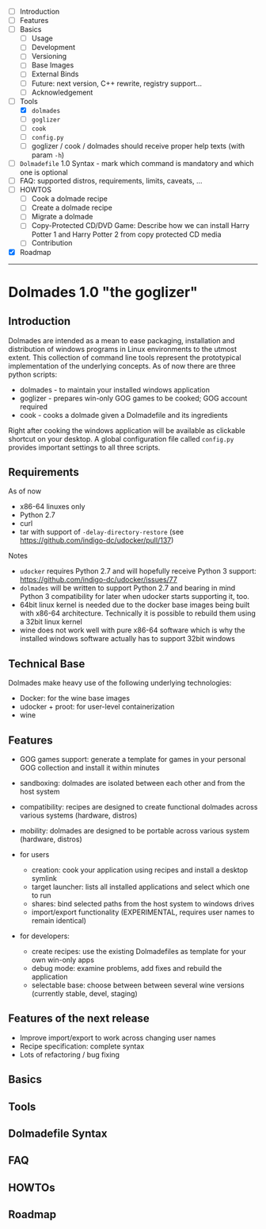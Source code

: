 * [ ] Introduction
* [ ] Features
* [ ] Basics
  * [ ] Usage
  * [ ] Development
  * [ ] Versioning
  * [ ] Base Images
  * [ ] External Binds
  * [ ] Future: next version, C++ rewrite, registry support...
  * [ ] Acknowledgement
* [ ] Tools
  * [x] `dolmades`
  * [ ] `goglizer`
  * [ ] `cook`
  * [ ] `config.py`
  * [ ] goglizer / cook / dolmades should receive proper help texts (with param `-h`)
* [ ] `Dolmadefile` 1.0 Syntax - mark which command is mandatory and which one is optional
* [ ] FAQ: supported distros, requirements, limits, caveats, ...
* [ ] HOWTOS
  * [ ] Cook a dolmade recipe
  * [ ] Create a dolmade recipe
  * [ ] Migrate a dolmade
  * [ ] Copy-Protected CD/DVD Game: Describe how we can install Harry Potter 1 and Harry Potter 2 from copy protected CD media
   * [ ] Contribution
* [X] Roadmap

___

# Dolmades 1.0 "the goglizer"

## Introduction

Dolmades are intended as a mean to ease packaging, installation and distribution of windows programs in Linux environments to the utmost extent. This collection of command line tools represent the prototypical implementation of the underlying concepts.
As of now there are three python scripts:

* dolmades - to maintain your installed windows application
* goglizer - prepares win-only GOG games to be cooked; GOG account required
* cook - cooks a dolmade given a Dolmadefile and its ingredients

Right after cooking the windows application will be available as clickable shortcut on your desktop.
A global configuration file called `config.py` provides important settings to all three scripts.

## Requirements

As of now 
* x86-64 linuxes only
* Python 2.7
* curl
* tar with support of `-delay-directory-restore` (see https://github.com/indigo-dc/udocker/pull/137)

Notes
* `udocker` requires Python 2.7 and will hopefully receive Python 3 support: https://github.com/indigo-dc/udocker/issues/77
* `dolmades` will be written to support Python 2.7 and bearing in mind Python 3 compatibility for later when udocker starts supporting it, too.
* 64bit linux kernel is needed due to the docker base images being built with x86-64 architecture. Technically it is possible to rebuild them using a 32bit linux kernel
* wine does not work well with pure x86-64 software which is why the installed windows software actually has to support 32bit windows

## Technical Base

Dolmades make heavy use of the following underlying technologies:

 * Docker: for the wine base images
 * udocker + proot: for user-level containerization
 * wine

## Features

* GOG games support: generate a template for games in your personal GOG collection and install it within minutes
* sandboxing: dolmades are isolated between each other and from the host system
* compatibility: recipes are designed to create functional dolmades across various systems (hardware, distros)
* mobility: dolmades are designed to be portable across various system (hardware, distros)

* for users
  * creation: cook your application using recipes and install a desktop symlink
  * target launcher: lists all installed applications and select which one to run
  * shares: bind selected paths from the host system to windows drives
  * import/export functionality (EXPERIMENTAL, requires user names to remain identical)
  
* for developers: 
  * create recipes: use the existing Dolmadefiles as template for your own win-only apps
  * debug mode: examine problems, add fixes and rebuild the application
  * selectable base: choose between between several wine versions (currently stable, devel, staging)

## Features of the next release

* Improve import/export to work across changing user names
* Recipe specification: complete syntax
* Lots of refactoring / bug fixing

## Basics

## Tools

## Dolmadefile Syntax

## FAQ

## HOWTOs

## Roadmap
